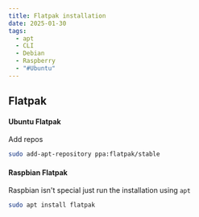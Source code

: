 ```yaml
---
title: Flatpak installation
date: 2025-01-30
tags:
  - apt
  - CLI
  - Debian
  - Raspberry
  - "#Ubuntu"
---
```

## Flatpak

#### Ubuntu Flatpak

Add repos

```bash
sudo add-apt-repository ppa:flatpak/stable
```

#### Raspbian Flatpak 

Raspbian isn't special just run the installation using ``apt``
```bash
sudo apt install flatpak
```
